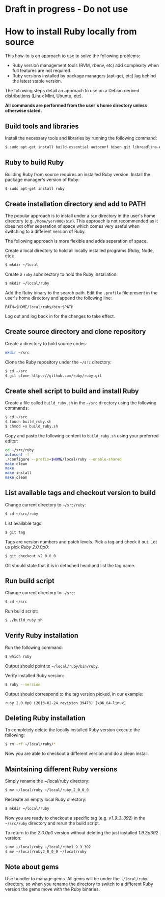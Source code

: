 # Draft in progress - Do not use


# How to install Ruby locally from source

This how-to is an approach to use to solve the following problems:

- Ruby version management tools (RVM, rbenv, etc) add complexity when full features are not required.
- Ruby versions installed by package managers (apt-get, etc) lag behind the latest stable version.

The following steps detail an approach to use on a Debian derived distributions (Linux Mint, Ubuntu, etc).


**All commands are performed from the user's home directory unless otherwise stated.**

## Build tools and libraries

Install the necessary tools and libraries by running the following command:

~~~ sh
$ sudo apt-get install build-essential autoconf bison git libreadline-dev libssl-dev libyaml-dev libncurses-dev libffi-dev tk-dev libgdbm-dev
~~~

## Ruby to build Ruby

Building Ruby from source requires an installed Ruby version. Install the package manager's version of Ruby:

~~~ sh
$ sudo apt-get install ruby
~~~

## Create installation directory and add to PATH

The popular approach is to install under a `bin` directory in the user's home directory (e.g. `/home/yerv000/bin`). This approach is not recommended as it does not offer seperation of space which comes very useful when switching to a different version of Ruby.

The following approach is more flexible and adds seperation of space.

Create a local directory to hold all locally installed programs (Ruby, Node, etc):

~~~ sh
$ mkdir ~/local
~~~

Create a `ruby` subdirectory to hold the Ruby installation:

~~~ sh
$ mkdir ~/local/ruby
~~~

Add the Ruby binary to the search path. Edit the `.profile` file present in the user's home directory and append the following line:

~~~
PATH=$HOME/local/ruby/bin:$PATH
~~~

Log out and log back in for the changes to take effect.


## Create source directory and clone repository

Create a directory to hold source codes:

~~~ sh
mkdir ~/src
~~~

Clone the Ruby repository under the `~/src` directory:

~~~ sh
$ cd ~/src
$ git clone https://github.com/ruby/ruby.git
~~~

## Create shell script to build and install Ruby

Create a file called `build_ruby.sh` in the `~/src` directory using the following commands:

~~~ sh
$ cd ~/src
$ touch build_ruby.sh
$ chmod +x build_ruby.sh
~~~

Copy and paste the following content to `build_ruby.sh` using your preferred editor:

```sh
cd ~/src/ruby
autoconf -f
./configure --prefix=$HOME/local/ruby --enable-shared
make clean
make
make install
make clean
```

## List available tags and checkout version to build

Change current directory to `~/src/ruby`:

~~~ sh
$ cd ~/src/ruby
~~~

List available tags:

~~~ sh
$ git tag
~~~

Tags are version numbers and patch levels. Pick a tag and check it out. Let us pick *Ruby 2.0.0p0*:

~~~ sh
$ git checkout v2_0_0_0
~~~

Git should state that it is in detached head and list the tag name.


## Run build script

Change current directory to `~/src`:

~~~ sh
$ cd ~/src
~~~

Run build script:

~~~ sh
$ ./build_ruby.sh
~~~

## Verify Ruby installation

Run the following command:

~~~ sh
$ which ruby
~~~

Output should point to `~/local/ruby/bin/ruby`.

Verify installed Ruby version:

~~~ sh
$ ruby --version
~~~

Output should correspond to the tag version picked, in our example:

~~~
ruby 2.0.0p0 (2013-02-24 revision 39473) [x86_64-linux]
~~~

## Deleting Ruby installation

To completely delete the locally installed Ruby version execute the following:

~~~ sh
$ rm -rf ~/local/ruby/*
~~~

Now you are able to checkout a different version and do a clean install.


## Maintaining different Ruby versions

Simply rename the ~/local/ruby directory:

~~~ sh
$ mv ~/local/ruby ~/local/ruby_2_0_0_0
~~~

Recreate an empty local Ruby directory:

~~~ sh
$ mkdir ~/local/ruby
~~~

Now you are ready to checkout a specific tag (e.g. *v1_9_3_392*) in the `~/src/ruby` directory and rerun the build script.

To return to the *2.0.0p0* version without deleting the just installed *1.9.3p392* version:

~~~ sh
$ mv ~/local/ruby ~/local/ruby1_9_3_392
$ mv ~/local/ruby2_0_0_0 ~/local/ruby
~~~

## Note about gems

Use bundler to manage gems. All gems will be under the `~/local/ruby` directory, so when you rename the directory to switch to a different Ruby version the gems move with the Ruby binaries.
